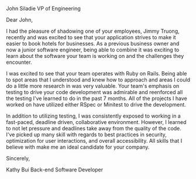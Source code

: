 John Siladie
VP of Engineering

Dear John,

I had the pleasure of shadowing one of your employees, Jimmy Truong, recently and was excited to see that your application strives to make it easier to book hotels for businesses. As a previous business owner and now a junior software engineer, being able to combine it was exciting to learn about the software your team is working on and the challenges they encounter.

I was excited to see that your team operates with Ruby on Rails. Being able to spot areas that I understood and knew how to approach and areas I could do a little more research in was very valuable. Your team's emphasis on testing to drive your code development was admirable and reenforced all the testing I've learned to do in the past 7 months. All of the projects I have worked on have utilized either RSpec or Minitest to drive the development.

In addition to utilizing testing, I was consistently exposed to working in a fast-paced, deadline driven, collaborative environment. However, I learned to not let pressure and deadlines take away from the quality of the code. I've picked up many skill with regards to best practices in security, optimization for user interactions, and overall accessibility. All skills that I believe with make me an ideal candidate for your company.

Sincerely,

Kathy Bui
Back-end Software Developer
